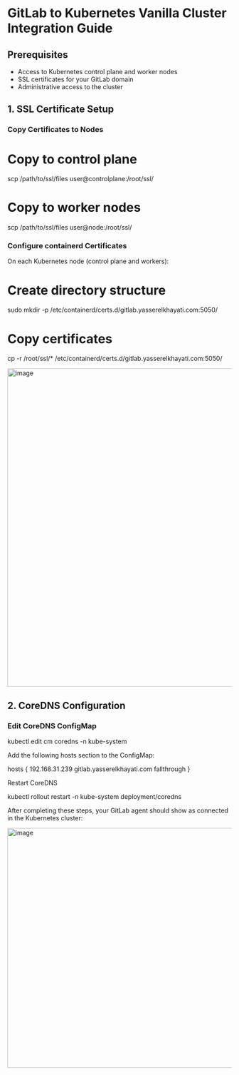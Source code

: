 # GitLab to Kubernetes Vanilla Cluster Integration Guide

## Prerequisites
- Access to Kubernetes control plane and worker nodes
- SSL certificates for your GitLab domain
- Administrative access to the cluster

## 1. SSL Certificate Setup

### Copy Certificates to Nodes

# Copy to control plane
scp /path/to/ssl/files user@controlplane:/root/ssl/

# Copy to worker nodes 
scp /path/to/ssl/files user@node:/root/ssl/


### Configure containerd Certificates

On each Kubernetes node (control plane and workers):

# Create directory structure
sudo mkdir -p /etc/containerd/certs.d/gitlab.yasserelkhayati.com:5050/

# Copy certificates
cp -r /root/ssl/* /etc/containerd/certs.d/gitlab.yasserelkhayati.com:5050/


<img width="1877" height="714" alt="image" src="https://github.com/user-attachments/assets/99e97148-7ceb-4646-8288-c753141f0ccc" />

## 2. CoreDNS Configuration

### Edit CoreDNS ConfigMap

kubectl edit cm coredns -n kube-system

Add the following hosts section to the ConfigMap:

hosts {
  192.168.31.239 gitlab.yasserelkhayati.com 
  fallthrough
}

Restart CoreDNS

kubectl rollout restart -n kube-system deployment/coredns

After completing these steps, your GitLab agent should show as connected in the Kubernetes cluster:

<img width="1596" height="538" alt="image" src="https://github.com/user-attachments/assets/39859ba9-828f-4b3c-ab48-cb3e33e3ebcd" />
